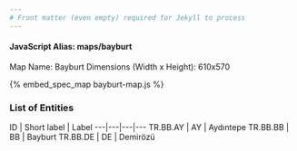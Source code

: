 ```yaml
---
# Front matter (even empty) required for Jekyll to process
---
```


#### JavaScript Alias: maps/bayburt

Map Name: Bayburt
Dimensions (Width x Height): 610x570



{% embed_spec_map bayburt-map.js %}

### List of Entities

ID | Short label | Label
---|---|---|---
TR.BB.AY | AY | Aydıntepe
TR.BB.BB | BB | Bayburt
TR.BB.DE | DE | Demirözü